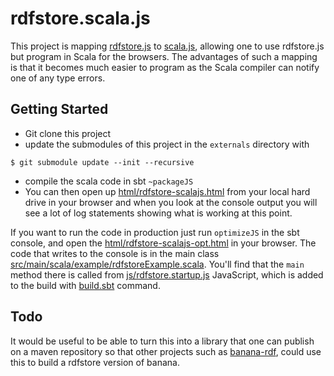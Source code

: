 rdfstore.scala.js
=================

This project is mapping [rdfstore.js](https://github.com/antoniogarrote/rdfstore-js) to [scala.js](http://www.scala-js.org/), allowing one to use rdfstore.js but program in Scala for the browsers. The advantages of such a mapping is that it becomes much easier to program as the Scala compiler can notify one of any type errors.

## Getting Started

 * Git clone this project
 * update the submodules of this project in the `externals` directory with
```
$ git submodule update --init --recursive
```
 * compile the scala code in sbt `~packageJS`
 * You can then open up [html/rdfstore-scalajs.html](html/rdfstore-scalajs.html) from
your local hard drive in your browser and when you look at the console output you will see
a lot of log statements showing what is working at this point.

If you want to run the code in production just run `optimizeJS` in the sbt console, and open the
[html/rdfstore-scalajs-opt.html](html/rdfstore-scalajs-opt.html) in your browser. The code that
writes to the console is in the main class [src/main/scala/example/rdfstoreExample.scala](src/main/scala/example/rdfstoreExample.scala). You'll find
that the `main` method there is called from [js/rdfstore.startup.js](js/rdfstore.startup.js) JavaScript,
which is added to the build with [build.sbt](build.sbt) command.

## Todo

It would be useful to be able to turn this into a library that one can publish on a maven repository
so that other projects such as [banana-rdf](https://github.com/w3c/banana-rdf), could use this to build
a rdfstore version of banana.

